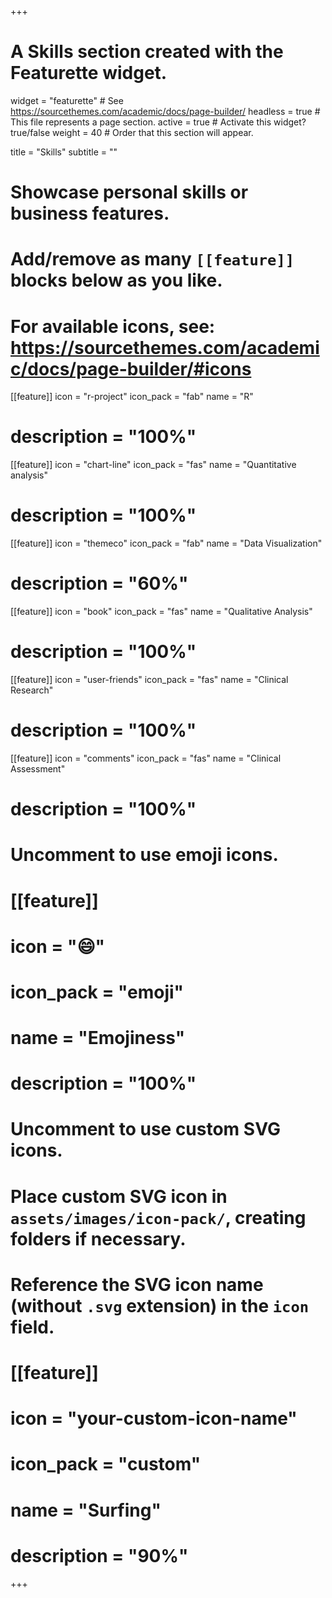 +++
# A Skills section created with the Featurette widget.
widget = "featurette"  # See https://sourcethemes.com/academic/docs/page-builder/
headless = true  # This file represents a page section.
active = true  # Activate this widget? true/false
weight = 40  # Order that this section will appear.

title = "Skills"
subtitle = ""

# Showcase personal skills or business features.
# 
# Add/remove as many `[[feature]]` blocks below as you like.
# 
# For available icons, see: https://sourcethemes.com/academic/docs/page-builder/#icons

[[feature]]
  icon = "r-project"
  icon_pack = "fab"
  name = "R"
#  description = "100%"
  
[[feature]]
  icon = "chart-line"
  icon_pack = "fas"
  name = "Quantitative analysis"
#  description = "100%"  
  
[[feature]]
  icon = "themeco"
  icon_pack = "fab"
  name = "Data Visualization"
#  description = "60%"

[[feature]]
  icon = "book"
  icon_pack = "fas"
  name = "Qualitative Analysis"
#  description = "100%"  
  
[[feature]]
  icon = "user-friends"
  icon_pack = "fas"
  name = "Clinical Research"
#  description = "100%"
  
[[feature]]
  icon = "comments"
  icon_pack = "fas"
  name = "Clinical Assessment"
#  description = "100%"  

# Uncomment to use emoji icons.
# [[feature]]
#  icon = ":smile:"
#  icon_pack = "emoji"
#  name = "Emojiness"
#  description = "100%"  

# Uncomment to use custom SVG icons.
# Place custom SVG icon in `assets/images/icon-pack/`, creating folders if necessary.
# Reference the SVG icon name (without `.svg` extension) in the `icon` field.
# [[feature]]
#  icon = "your-custom-icon-name"
#  icon_pack = "custom"
#  name = "Surfing"
#  description = "90%"

+++
